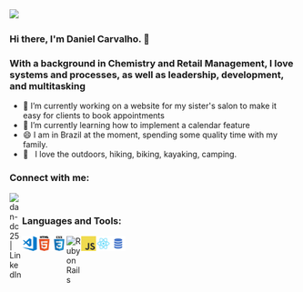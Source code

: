 <img src="https://media.giphy.com/media/10zxDv7Hv5RF9C/giphy.gif" >

### Hi there, I'm Daniel Carvalho. :wave: 

### With a background in Chemistry and Retail Management, I love systems and processes, as well as leadership, development, and multitasking 

- 🔭 I’m currently working on a website for my sister's salon to make it easy for clients to book appointments 
- 🌱 I’m currently learning how to implement a calendar feature
- 😄 I am in Brazil at the moment, spending some quality time with my family. 
- :dizzy: &nbsp; I love the outdoors, hiking, biking, kayaking, camping.

### Connect with me:

[<img align="left" alt="dan-dc25 | LinkedIn" width="22px" src="https://cdn.jsdelivr.net/npm/simple-icons@v3/icons/linkedin.svg" />](https://www.linkedin.com/in/daniel-carvalho-98a40859/)

<br />

### Languages and Tools:

<img align="left" alt="Visual Studio Code" width="26px" src="https://raw.githubusercontent.com/github/explore/80688e429a7d4ef2fca1e82350fe8e3517d3494d/topics/visual-studio-code/visual-studio-code.png" />
<img align="left" alt="HTML5" width="26px" src="https://raw.githubusercontent.com/github/explore/80688e429a7d4ef2fca1e82350fe8e3517d3494d/topics/html/html.png" />
<img align="left" alt="CSS3" width="26px" src="https://raw.githubusercontent.com/github/explore/80688e429a7d4ef2fca1e82350fe8e3517d3494d/topics/css/css.png" />
<img align="left" alt="Ruby on Rails" width="26px" src="https://cdn.changelog.com/uploads/icons/topics/qw/icon_large.png?v=63684173534" />
<img align="left" alt="JavaScript" width="26px" src="https://raw.githubusercontent.com/github/explore/80688e429a7d4ef2fca1e82350fe8e3517d3494d/topics/javascript/javascript.png" />
<img align="left" alt="React" width="26px" src="https://raw.githubusercontent.com/github/explore/80688e429a7d4ef2fca1e82350fe8e3517d3494d/topics/react/react.png" />
<img align="left" alt="SQL" width="26px" src="https://raw.githubusercontent.com/github/explore/80688e429a7d4ef2fca1e82350fe8e3517d3494d/topics/sql/sql.png" />

<br />
<br />
